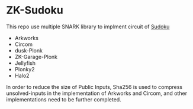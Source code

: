 # ZK-Sudoku

This repo use multiple SNARK library to implment circuit of [Sudoku](https://vivianblog.hashnode.dev/how-to-create-a-zero-knowledge-dapp-from-zero-to-production#heading-1-create-the-circuit) 

+ Arkworks
+ Circom
+ dusk-Plonk
+ ZK-Garage-Plonk
+ Jellyfish
+ Plonky2
+ Halo2

In order to reduce the size of Public Inputs, Sha256 is used to compress unsolved-inputs in the implementation of Arkworks and Circom, and other implementations need to be further completed.
